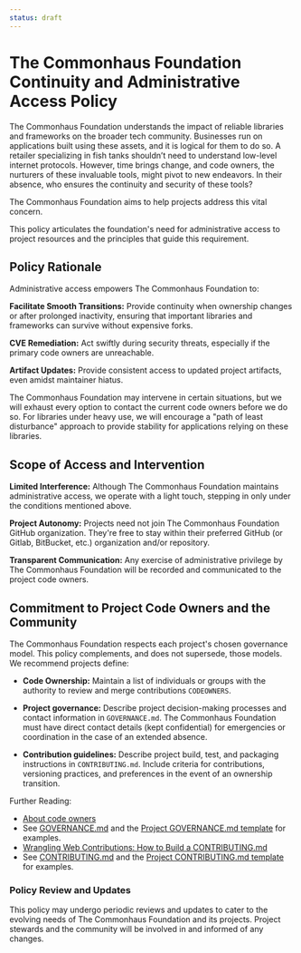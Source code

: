 ```yaml
---
status: draft
---
```

# The Commonhaus Foundation Continuity and Administrative Access Policy

The Commonhaus Foundation understands the impact of reliable libraries and frameworks on the broader tech community. Businesses run on applications built using these assets, and it is logical for them to do so. A retailer specializing in fish tanks shouldn’t need to understand low-level internet protocols. However, time brings change, and code owners, the nurturers of these invaluable tools, might pivot to new endeavors. In their absence, who ensures the continuity and security of these tools?

The Commonhaus Foundation aims to help projects address this vital concern. 

This policy articulates the foundation's need for administrative access to project resources and the principles that guide this requirement.

## Policy Rationale

Administrative access empowers The Commonhaus Foundation to:

**Facilitate Smooth Transitions:** Provide continuity when ownership changes or after prolonged inactivity, ensuring that important libraries and frameworks can survive without expensive forks.

**CVE Remediation:** Act swiftly during security threats, especially if the primary code owners are unreachable.

**Artifact Updates:** Provide consistent access to updated project artifacts, even amidst maintainer hiatus.

The Commonhaus Foundation may intervene in certain situations, but we will exhaust every option to contact the current code owners before we do so.
For libraries under heavy use, we will encourage a "path of least disturbance" approach to provide stability for applications relying on these libraries. 

## Scope of Access and Intervention

**Limited Interference:** Although The Commonhaus Foundation maintains administrative access, we operate with a light touch, stepping in only under the conditions mentioned above.

**Project Autonomy:** Projects need not join The Commonhaus Foundation GitHub organization. They're free to stay within their preferred GitHub (or Gitlab, BitBucket, etc.) organization and/or repository.

**Transparent Communication:** Any exercise of administrative privilege by The Commonhaus Foundation will be recorded and communicated to the project code owners.

## Commitment to Project Code Owners and the Community

The Commonhaus Foundation respects each project's chosen governance model. This policy complements, and does not supersede, those models. We recommend projects define:

- **Code Ownership:** Maintain a list of individuals or groups with the authority to review and merge contributions `CODEOWNERS`.

- **Project governance:** Describe project decision-making processes and contact information in `GOVERNANCE.md`. The Commonhaus Foundation must have direct contact details (kept confidential) for emergencies or coordination in the case of an extended absence.

- **Contribution guidelines:** Describe project build, test, and packaging instructions in `CONTRIBUTING.md`. Include criteria for contributions, versioning practices, and preferences in the event of an ownership transition.

Further Reading: 
- [About code owners](https://docs.github.com/en/repositories/managing-your-repositorys-settings-and-features/customizing-your-repository/about-code-owners)
- See [GOVERNANCE.md](../GOVERNANCE.md) and the [Project GOVERNANCE.md template](../templates/GOVERNANCE.md) for examples.
- [Wrangling Web Contributions: How to Build a CONTRIBUTING.md](https://mozillascience.github.io/working-open-workshop/contributing/)
- See [CONTRIBUTING.md](../CONTRIBUTING.md) and the [Project CONTRIBUTING.md template](../templates/CONTRIBUTING.md) for examples.

### Policy Review and Updates

This policy may undergo periodic reviews and updates to cater to the evolving needs of The Commonhaus Foundation and its projects. Project stewards and the community will be involved in and informed of any changes.
